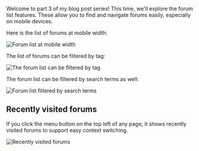Welcome to part 3 of my blog post series! This time, we'll explore the forum list features. These allow you to find and navigate forums easily, especially on mobile devices.

Here is the list of forums at mobile width:

![Forum list at mobile width](/posts/forums/forum-list-at-mobile-width.png)

The list of forums can be filtered by tag:

![The forum list can be filtered by tag](/posts/forums/forum-list-filtered-by-tag.png)

The forum list can be filtered by search terms as well:

![Forum list filtered by search terms](/posts/forums/forum-list-filtered-by-search-terms.png)

## Recently visited forums

If you click the menu button on the top left of any page, it shows recently visited forums
to support easy context switching.

![Recently visited forums](/posts/forums/recently-visited-forums.png)

